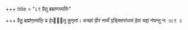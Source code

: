 +++
title = "८९ प्रैतु ब्रह्मणस्पतिः"

+++
प्रैतु॒ ब्रह्म॑ण॒स्पतिः॒ प्र दे॒व्ये᳖तु सू॒नृता॑। अच्छा॑ वी॒रं नर्य्यं॑ प॒ङ्क्तिरा॑धसं दे॒वा यज्ञं॒ न॑यन्तु नः ॥८९ ॥